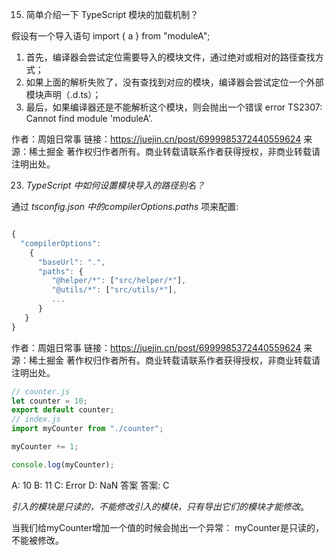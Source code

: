 15. 简单介绍一下 TypeScript 模块的加载机制？

假设有一个导入语句 import { a } from "moduleA";
 1. 首先，编译器会尝试定位需要导入的模块文件，通过绝对或相对的路径查找方式；
 2. 如果上面的解析失败了，没有查找到对应的模块，编译器会尝试定位一个外部模块声明（.d.ts）；
 3. 最后，如果编译器还是不能解析这个模块，则会抛出一个错误 error TS2307: Cannot find module 'moduleA'.

作者：周姐日常事
链接：https://juejin.cn/post/6999985372440559624
来源：稀土掘金
著作权归作者所有。商业转载请联系作者获得授权，非商业转载请注明出处。

23. *TypeScript 中如何设置模块导入的路径别名？*

通过 *tsconfig.json 中的compilerOptions.paths* 项来配置:
```js

{
  "compilerOptions":
    {
      "baseUrl": ".",
      "paths": {
         "@helper/*": ["src/helper/*"],
         "@utils/*": ["src/utils/*"],
         ...
      }
   }
}
```

作者：周姐日常事
链接：https://juejin.cn/post/6999985372440559624
来源：稀土掘金
著作权归作者所有。商业转载请联系作者获得授权，非商业转载请注明出处。


```js
// counter.js
let counter = 10;
export default counter;
// index.js
import myCounter from "./counter";

myCounter += 1;

console.log(myCounter);
```
A: 10
B: 11
C: Error
D: NaN
答案
答案: C

*引入的模块是只读的，不能修改引入的模块，只有导出它们的模块才能修改*。

当我们给myCounter增加一个值的时候会抛出一个异常： myCounter是只读的，不能被修改。
```
